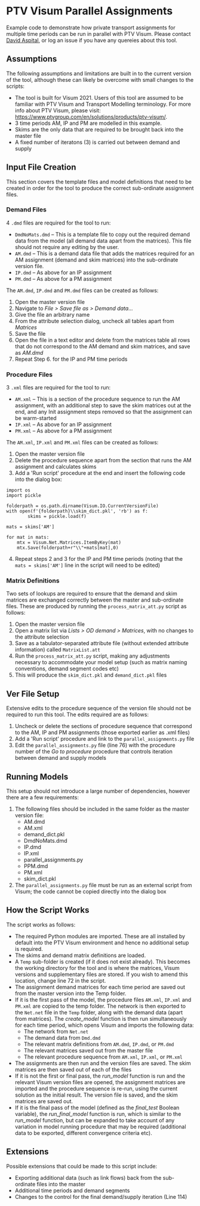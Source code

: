 # PTV Visum Parallel Assignments
Example code to demonstrate how private transport assignments for multiple time periods can be run in parallel with PTV Visum.
Please contact [David Aspital](mailto:david.aspital@ptvgroup.com?subject=[GitHub]%20Parallel%20Assignments%20Tool), or log an issue if you have any quereies about this tool.
## Assumptions

The following assumptions and limitations are built in to the current version of the tool, although these can likely be overcome with small changes to the scripts:
* The tool is built for Visum 2021. Users of this tool are assumed to be familiar with PTV Visum and Transport Modelling terminology. For more info about PTV Visum, please visit: https://www.ptvgroup.com/en/solutions/products/ptv-visum/.
* 3 time periods AM, IP and PM are modelled in this example.
* Skims are the only data that are required to be brought back into the master file
* A fixed number of iteratons (3) is carried out between demand and supply

## Input File Creation
This section covers the template files and model definitions that need to be created in order for the tool to produce the correct sub-ordinate assignment files.

### Demand Files
 4 `.dmd` files are required for the tool to run:
* `DmdNoMats.dmd` – This is a template file to copy out the required demand data from the model (all demand data apart from the matrices). This file should not require any editing by the user.
*	`AM.dmd` – This is a demand data file that adds the matrices required for an AM assignment (demand and skim matrices) into the sub-ordinate version file.
*	`IP.dmd` – As above for an IP assignment
*	`PM.dmd` – As above for a PM assignment

The `AM.dmd`, `IP.dmd` and `PM.dmd` files can be created as follows:
1. Open the master version file
2. Navigate to *File > Save file as > Demand data...*
3. Give the file an arbitrary name
4. From the attribute selection dialog, uncheck all tables apart from *Matrices*
5. Save the file
6. Open the file in a text editor and delete from the matrices table all rows that do not correspond to the AM demand and skim matrices, and save as *AM.dmd*
7. Repeat Step 6. for the IP and PM time periods

### Procedure Files
3 `.xml` files are required for the tool to run:
* `AM.xml` – This is a section of the procedure sequence to run the AM assignment, with an additional step to save the skim matrices out at the end, and any Init assignment steps removed so that the assignment can be warm-started
*	`IP.xml` – As above for an IP assignment
*	`PM.xml` – As above for a PM assignment

The `AM.xml`, `IP.xml` and `PM.xml` files can be created as follows:
1. Open the master version file
2. Delete the procedure sequence apart from the section that runs the AM assignment and calculates skims
3. Add a 'Run script' procedure at the end and insert the following code into the dialog box:

```
import os
import pickle

folderpath = os.path.dirname(Visum.IO.CurrentVersionFile)
with open(f'{folderpath}\\skim_dict.pkl', 'rb') as f:
        skims = pickle.load(f)

mats = skims['AM']

for mat in mats:
	mtx = Visum.Net.Matrices.ItemByKey(mat)
	mtx.Save(folderpath+r"\\"+mats[mat],0)
```
4. Repeat steps 2 and 3 for the IP and PM time periods (noting that the `mats = skims['AM']` line in the script will need to be edited)

### Matrix Definitions
Two sets of lookups are required to ensure that the demand and skim matrices are exchanged correctly between the master and sub-ordinate files. These are produced by running the `process_matrix_att.py` script as follows:
1. Open the master version file
2. Open a matrix list via *Lists > OD demand > Matrices*, with no changes to the attribute selection
3. Save as a tabulator-separated attribute file (without extended attribute information) called `MatrixList.att`
4. Run the `process_matrix_att.py` script, making any adjustments necessary to accommodate your model setup (such as matrix naming conventions, demand segment codes etc)
5. This will produce the `skim_dict.pkl` and `demand_dict.pkl` files

## Ver File Setup
Extensive edits to the procedure sequence of the version file should not be required to run this tool. The edits required are as follows:
1. Uncheck or delete the sections of procedure sequence that correspond to the AM, IP and PM assignments (those exported earlier as .xml files)
2. Add a 'Run script' procedure and link to the `parallel_assignments.py` file
3. Edit the `parallel_assignments.py` file (line 76) with the procedure number of the *Go to procedure* procedure that controls iteration between demand and supply models


## Running Models
This setup should not introduce a large number of dependencies, however there are a few requirements:
1. The following files should be included in the same folder as the master version file:
    * AM.dmd
    * AM.xml
    * demand_dict.pkl
    * DmdNoMats.dmd
    * IP.dmd
    * IP.xml
    * parallel_assignments.py
    * PPM.dmd
    * PM.xml
    * skim_dict.pkl
2. The `parallel_assignments.py` file must be run as an external script from Visum; the code cannot be copied directly into the dialog box

## How the Script Works
The script works as follows:
* The required Python modules are imported. These are all installed by default into the PTV Visum environment and hence no additional setup is required.
* The skims and demand matrix definitions are loaded.
* A `Temp` sub-folder is created (if it does not exist already). This becomes the working directory for the tool and is where the matrices, Visum versions and supplementary files are stored. If you wish to amend this location, change line 72 in the script.
* The assignment demand matrices for each time period are saved out from the master version into the Temp folder.
* If it is the first pass of the model, the procedure files `AM.xml`, `IP.xml` and `PM.xml` are copied to the temp folder. The network is then exported to the `Net.net` file in the `Temp` folder, along with the demand data (apart from matrices). The *create_model* function is then run simultaneously for each time period, which opens Visum and imports the following data:
	* The network from `Net.net`
	* The demand data from `Dmd.dmd`
	* The relevant matrix definitions from `AM.dmd`, `IP.dmd`, or `PM.dmd`
	* The relevant matrices saved out from the master file
	* The relevant procedure sequence from `AM.xml`, `IP.xml`, or `PM.xml`
* The assignments are then run and the version files are saved. The skim matrices are then saved out of each of the files
* If it is not the first or final pass, the *run_model* function is run and the relevant Visum version files are opened, the assignment matrices are imported and the procedure sequence is re-run, using the current solution as the initial result. The version file is saved, and the skim matrices are saved out.
*	If it is the final pass of the model (defined as the *final_test* Boolean variable), the *run_final_model* function is run, which is similar to the *run_model* function, but can be expanded to take account of any variation in model running procedure that may be required (additional data to be exported, different convergence criteria etc).


## Extensions
Possible extensions that could be made to this script include:
* Exporting additional data (such as link flows) back from the sub-ordinate files into the master
* Additional time periods and demand segments
* Changes to the control for the final demand/supply iteration (Line 114)





